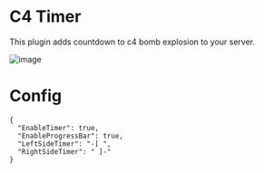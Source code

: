# C4 Timer
This plugin adds countdown to c4 bomb explosion to your server.

![image](https://i.imgur.com/rE9S8ag.jpg)

# Config
```
{
  "EnableTimer": true,
  "EnableProgressBar": true,
  "LeftSideTimer": "-[ ",
  "RightSideTimer": " ]-"
}

